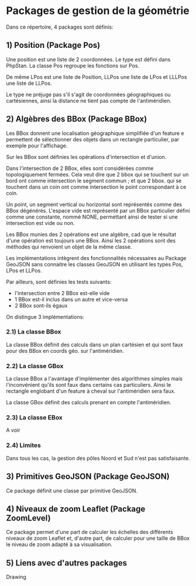 # Packages de gestion de la géométrie
Dans ce répertoire, 4 packages sont définis:

## 1) Position (Package Pos)
Une position est une liste de 2 coordonnées.
Le type est défini dans PhpStan.
La classe Pos regroupe les fonctions sur Pos.

De même LPos est une liste de Position, LLPos une liste de LPos et LLLPos une liste de LLPos.

Le type ne préjuge pas s'il s'agit de coordonnées géographiques ou cartésiennes, ainsi la distance ne tient pas compte de
l'antiméridien.

## 2) Algèbres des BBox (Package BBox)
Les BBox donnent une localisation géographique simplifiée d'un feature e permettent de sélectionner des objets dans un rectangle
particulier, par exemple pour l'affichage.

Sur les BBox sont définies les opérations d'intersection et d'union.

Dans l'intersection de 2 BBox, elles sont considérées comme topologiquement fermées.
Cela veut dire que 2 bbox qui se touchent sur un bord ont comme intersection le segment commun ;
et que 2 bbox. qui se touchent dans un coin ont comme intersection le point correspondant à ce coin.

Un point, un segment vertical ou horizontal sont représentés comme des BBox dégénérés.
L'espace vide est représenté par un BBox particulier défini comme une constante, nommé NONE,
permettant ainsi de tester si une intersection est vide ou non.

Les BBox munies des 2 opérations est une algèbre, cad que le résultat d'une opération est toujours une BBox.
Ainsi les 2 opérations sont des méthodes qui renvoient un objet de la même classe.

Les implémentations intègrent des fonctionnalités nécessaires au Package GeoJSON sans connaitre les classes GeoJSON
en utilisant les types Pos, LPos et LLPos.

Par ailleurs, sont définies les tests suivants:

  - l'intersection entre 2 BBox est-elle vide
  - 1 BBox est-il inclus dans un autre et vice-versa
  - 2 BBox sont-ils égaux
  
On distingue 3 implémentations:

### 2.1) La classe BBox
La classe BBox définit des calculs dans un plan cartésien et qui sont faux pour des BBox en coords géo. sur l'antiméridien.

### 2.2) La classe GBox
La classe BBox a l'avantage d'implémenter des algorithmes simples mais l'inconvénient qu'ils sont faux dans certains cas particuliers.
Ainsi le rectangle englobant d'un feature à cheval sur l'antiméridien sera faux.

La classe GBox définit des calculs prenant en compte l'antiméridien.

### 2.3) La classe EBox
A voir

### 2.4) Limites

Dans tous les cas, la gestion des pôles Noord et Sud n'est pas satisfaisante.

## 3) Primitives GeoJSON (Package GeoJSON)
Ce package définit une classe par primitive GeoJSON.

## 4) Niveaux de zoom Leaflet (Package ZoomLevel)
Ce package permet d'une part de calculer les échelles des différents niveaux de zoom Leaflet et,
d'autre part, de calculer pour une taille de BBox le niveau de zoom adapté à sa visualisation.

## 5) Liens avec d'autres packages
Drawing

